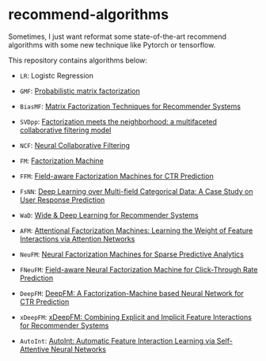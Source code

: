 <!--
 * @Author: Yu Di
 * @Date: 2019-08-07 17:05:30
 * @LastEditors: Yudi
 * @LastEditTime: 2019-08-16 11:27:55
 * @Company: Cardinal Operation
 * @Email: yudi@shanshu.ai
 * @Description: 
 -->

# recommend-algorithms

Sometimes, I just want reformat some state-of-the-art recommend algorithms with some new technique like Pytorch or tensorflow.

This repository contains algorithms below:

* `LR`: Logistc Regression

* `GMF`: [Probabilistic matrix factorization](https://www.asc.ohio-state.edu/statistics/dmsl//Salakhutdinov_Minh_2008.pdf)

* `BiasMF`: [Matrix Factorization Techniques for Recommender Systems](https://www.asc.ohio-state.edu/statistics/dmsl//Koren_2009.pdf)

* `SVDpp`: [Factorization meets the neighborhood: a multifaceted collaborative filtering model](https://dl.acm.org/citation.cfm?id=1401890.1401944)

* `NCF`: [Neural Collaborative Filtering](http://dl.acm.org/citation.cfm?id=3052569)

* `FM`: [Factorization Machine](https://www.csie.ntu.edu.tw/~b97053/paper/Rendle2010FM.pdf)

* `FFM`: [Field-aware Factorization Machines for CTR Prediction](https://www.csie.ntu.edu.tw/~cjlin/papers/ffm.pdf)

* `FsNN`: [Deep Learning over Multi-field Categorical Data: A Case Study on User Response Prediction](https://arxiv.org/abs/1601.02376)

* `WaD`: [Wide & Deep Learning for Recommender Systems](https://arxiv.org/abs/1606.07792)

* `AFM`: [Attentional Factorization Machines: Learning the Weight of Feature Interactions via Attention Networks](https://arxiv.org/abs/1708.04617)

* `NeuFM`: [Neural Factorization Machines for Sparse Predictive Analytics](https://arxiv.org/abs/1708.05027)

* `FNeuFM`: [Field-aware Neural Factorization Machine for Click-Through Rate Prediction](https://arxiv.org/abs/1902.09096)

* `DeepFM`: [DeepFM: A Factorization-Machine based Neural Network for CTR Prediction](https://arxiv.org/abs/1703.04247)

* `xDeepFM`: [xDeepFM: Combining Explicit and Implicit Feature Interactions for Recommender Systems](https://arxiv.org/abs/1803.05170)

* `AutoInt`: [AutoInt: Automatic Feature Interaction Learning via Self-Attentive Neural Networks](https://arxiv.org/abs/1810.11921)
